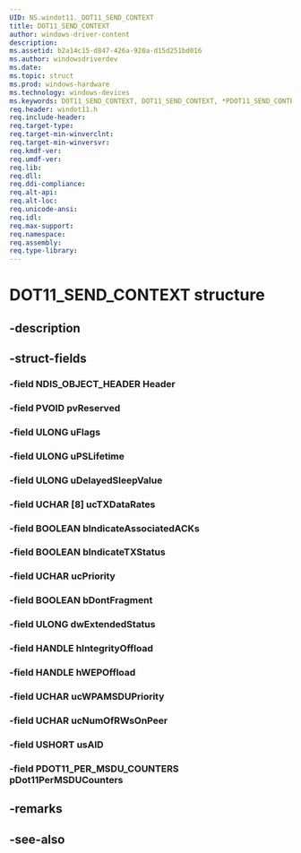 ```yaml
---
UID: NS.windot11._DOT11_SEND_CONTEXT
title: DOT11_SEND_CONTEXT
author: windows-driver-content
description: 
ms.assetid: b2a14c15-d847-426a-920a-d15d251bd016
ms.author: windowsdriverdev
ms.date: 
ms.topic: struct
ms.prod: windows-hardware
ms.technology: windows-devices
ms.keywords: DOT11_SEND_CONTEXT, DOT11_SEND_CONTEXT, *PDOT11_SEND_CONTEXT
req.header: windot11.h
req.include-header:
req.target-type:
req.target-min-winverclnt:
req.target-min-winversvr:
req.kmdf-ver:
req.umdf-ver:
req.lib:
req.dll:
req.ddi-compliance:
req.alt-api:
req.alt-loc:
req.unicode-ansi:
req.idl:
req.max-support:
req.namespace:
req.assembly:
req.type-library:
---
```


# DOT11_SEND_CONTEXT structure

## -description



## -struct-fields

### -field NDIS_OBJECT_HEADER Header			
 	
### -field PVOID pvReserved			
 	
### -field ULONG uFlags			
 	
### -field ULONG uPSLifetime			
 	
### -field ULONG uDelayedSleepValue			
 	
### -field UCHAR [8] ucTXDataRates			
 	
### -field BOOLEAN bIndicateAssociatedACKs			
 	
### -field BOOLEAN bIndicateTXStatus			
 	
### -field UCHAR ucPriority			
 	
### -field BOOLEAN bDontFragment			
 	
### -field ULONG dwExtendedStatus			
 	
### -field HANDLE hIntegrityOffload			
 	
### -field HANDLE hWEPOffload			
 	
### -field UCHAR ucWPAMSDUPriority			
 	
### -field UCHAR ucNumOfRWsOnPeer			
 	
### -field USHORT usAID			
 	
### -field PDOT11_PER_MSDU_COUNTERS pDot11PerMSDUCounters			
 	
## -remarks

## -see-also